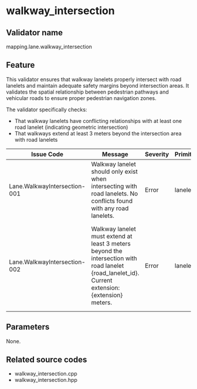 # walkway_intersection

## Validator name

mapping.lane.walkway_intersection

## Feature

This validator ensures that walkway lanelets properly intersect with road lanelets and maintain adequate safety margins beyond intersection areas. It validates the spatial relationship between pedestrian pathways and vehicular roads to ensure proper pedestrian navigation zones.

The validator specifically checks:

- That walkway lanelets have conflicting relationships with at least one road lanelet (indicating geometric intersection)
- That walkways extend at least 3 meters beyond the intersection area with road lanelets

| Issue Code                    | Message                                                                                                                                     | Severity | Primitive | Description                                                                                    | Approach                                                                                                                                      |
| ----------------------------- | ------------------------------------------------------------------------------------------------------------------------------------------- | -------- | --------- | ---------------------------------------------------------------------------------------------- | --------------------------------------------------------------------------------------------------------------------------------------------- |
| Lane.WalkwayIntersection-001  | Walkway lanelet should only exist when intersecting with road lanelets. No conflicts found with any road lanelets.                          | Error    | lanelet   | Walkway lanelets must have conflicting relationships with at least one road lanelet.           | Use routing graph to detect conflicts between walkway and all road lanelets.                                                                  |
| Lane.WalkwayIntersection-002  | Walkway lanelet must extend at least 3 meters beyond the intersection with road lanelet {road_lanelet_id}. Current extension: {extension} meters. | Error    | lanelet   | Walkway lanelets must extend at least 3 meters from the intersection area for safety margins. | Calculate geometric intersection polygon and measure distance from intersection to walkway boundary edges using boost::geometry functions. |

## Parameters

None.

## Related source codes

- walkway_intersection.cpp
- walkway_intersection.hpp
